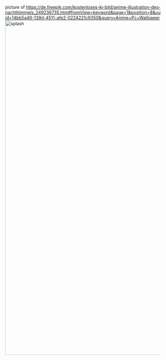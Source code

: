 picture of https://de.freepik.com/kostenloses-ki-bild/anime-illustration-des-nachthimmels_249236735.htm#fromView=keyword&page=1&position=8&uuid=14bb5a48-139d-4511-afe2-0224221c9350&query=Anime+Pc+Wallpaper
<img width="1920" height="1080" alt="splash" src="https://github.com/user-attachments/assets/093821b6-8d97-476a-af85-771c5c4018d9" />
